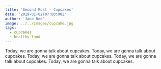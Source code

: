 ```yaml
---
title: 'Second Post - Cupcakes'
date: '2019-01-02T07:00:00Z'
author: 'Jane Doe'
image: ../../images/cupcake.jpg
tags:
  - cupcakes
  - healthy food
---
```


Today, we are gonna talk about cupcakes. Today, we are gonna talk about cupcakes. Today, we are gonna talk about cupcakes. Today, we are gonna talk about cupcakes. Today, we are gonna talk about cupcakes.
